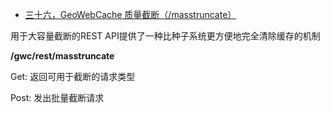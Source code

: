 - [三十六，GeoWebCache  质量截断（/masstruncate）](https://www.cnblogs.com/chenjq0717/p/12437354.html)

用于大容量截断的REST API提供了一种比种子系统更方便地完全清除缓存的机制

**/gwc/rest/masstruncate**

Get: 返回可用于截断的请求类型

Post: 发出批量截断请求